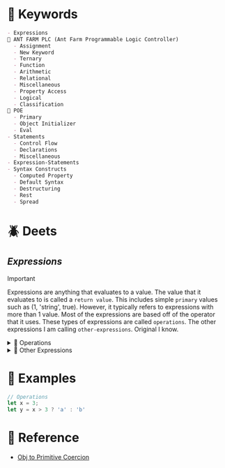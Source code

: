 <!--==================-->
# 🔑 Keywords
<!--==================-->
```md
- Expressions
🎀 ANT FARM PLC (Ant Farm Programmable Logic Controller)
  - Assignment
  - New Keyword
  - Ternary
  - Function
  - Arithmetic
  - Relational
  - Miscellaneous
  - Property Access
  - Logical
  - Classification
🎀 POE
  - Primary
  - Object Initializer
  - Eval
- Statements
  - Control Flow
  - Declarations
  - Miscellaneous
- Expression-Statements
- Syntax Constructs
  - Computed Property
  - Default Syntax
  - Destructuring
  - Rest
  - Spread
```
<!--==================-->
# 🪲 Deets
<!--==================-->
## _Expressions_
> [!Important]
>Expressions are anything that evaluates to a value. The value that it evaluates to is called a `return value`. This includes simple `primary` values such as (1, 'string', true). However, it typically refers to expressions with more than 1 value. Most of the expressions are based off of the operator that it uses. These types of expressions are called `operations`. The other expressions I am calling `other-expressions`. Original I know.

<details><summary>🐝 Operations </summary>

> Operations are expressions that feature an operator. Operators have two main concepts associated with them: `precedence` and `associativity`. Precedence and associativity can be offset by using `()` the grouping operator which has the highest precedence. Associativity is not relevant in most cases either. So I will not mention either one of these concepts. What I will mention are the preferred datatype operands of each operation along with the return value. Coercion will also be mentioned along with any strange quirks.

### Assignment
```toml
[Primary]
usage = "variables"
returns = "Value assigned to the variable on the right hand side"
useful_return = false
associativity = "RTL"

[Gotchas]
let_const = "When used with let || const = does not equate to assignment"
obj_references = "Objects are stored as ref"
```
### New
```toml
usage = 'used to create instances'
cxt = 'constructor fns & class syntax'
returns = 'instance obj'
````

### Ternary
```toml
[Primary]
usage = "var assignment and return values"
returns = "one of 2 values based on truthiness of condition"
useful_return = true

[Gotchas]
prefer_if = "Use if/else if actions need to be performed"
```

### Function
```toml
[Primary]
returns = 'undefined or value following return keyword'
variants = "regular, arrow"
usage = "non hoisted fn usage"

[Gotchas]
arrow_implicit = "arrow fns have single line implicit return"
arrow_xcution = "arrow fns do not have their own exec cxt"
```

### Arithmetic
```toml
[Primary]
returns = 'number'
variants = "+,-,*,/,**,%, ++, --"
usage = "Mathematical operations"
return_value = "number"

[Gotchas]
coercion = "Operands are coerced to numbers"
```

### Relational
```toml
[Primary]
returns = 'boolean'
variants = ["comparison", "equality", "inequality"]
variants.comparison = [">,>=, <,<="]
variants.equality = ["===","=="]
variants.inequality = ["!==", "!="]
usage = "ctrl flow condition, values check"

[General Coercion]
primitiveHierarchy = 'BigInt > Number > String'
NaN = 'NaN as operand always results in false'

[Comparison Coercion]
errors = 'symbols will result in TypeError'
str-str = 'Comparison is lexicographical'
nonStrPrim-Prim = 'Coerced to num. Compared numerically'
nonstr-obj = 'obj:prefers-num coercion'
obj-obj = 'obj:prefers-num coercion'
str-obj = 'obj:prefers str coercion'

[Equality Coercion]
symbol-symbol = 'compared by reference'
obj-obj = 'compared by reference'

[Loose Equality]
nullish = 'null ==(=) undefined and nothing else'
bnb = ['Boolean', 'Number', 'BigInt']
bnb-primitive = 'primitive coerced to Number -> BigInt'
bnb-obj = 'obj:prefers-num coercion'
bnb-str = 'obj:prefers-str coercion'
```

### Miscellaneous
```toml
symbol-variants = ['comma', 'grouping', 'invocation']
keyword-variants = ["delete", "await", "void"]
useful_return = false
```

### Property Access
```toml
[Primary]
variants = "Dot and Bracket Notation"
usage = "Object Access/Assignment. String Idx Access"
returns = "indexed element"
useful_return = true

[Gotchas]
dot_bracket = "Use bracket for dynamic access/assignment. Dot everywhere else"
```

### Logical
```toml
[Primary]
returns = 'boolean'
variants = "&&, ||, !, ??*"
usage = "ctrl flow condition"

[Gotchas]
short_circuits = "when 1st operand is chosen"
nullish = "??. It's a pseudo logical operator"
```

### Classification
```toml
types = ["in", "instanceOf", "typeof"]

[in]
returns = 'boolean'
deets = 'checks if prop is in obj'

[instanceOf]
returns = 'boolean'
deets = 'checks if obj is instanceOf parentObj'

[typeOf]
returns = 'string of type'
deets = 'checks the type of value'
gotchaNaN = 'Not accurate for NaN. Use Number.isNaN()'
gotchaArr = 'Not accurate for Arrays. Use Array.isArray()'
gotchaNum = '+/-Infinity, NaN are all numbers'
gotchaNull = "typeof null => 'object'"
```
</details>

<details><summary>🐝 Other Expressions</summary>

```toml
[Primary]
# primitives, identifiers, this
types = ['primitives', 'identifiers', "this"]

[Object Initializers]
types = 'obj/arr literals {} & []'

[Eval()]
usage = 'avoid. security issues. Redudant'
deets = 'global fn. evaluates arg to value'

```

</details>

<!--==================-->
# 🧪 Examples
<!--==================-->
```js
// Operations
let x = 3;
let y = x > 3 ? 'a' : 'b'

```

<!--==================-->
# 📗 Reference
<!--==================-->
- [Obj to Primitive Coercion](https://developer.mozilla.org/en-US/docs/Web/JavaScript/Data_structures#type_coercion)
